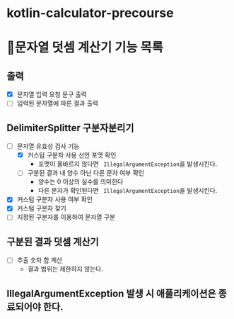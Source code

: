 # kotlin-calculator-precourse

# 📃문자열 덧셈 계산기 기능 목록
## 출력
- [x] 문자열 입력 요청 문구 출력
- [ ] 입력된 문자열에 따른 결과 출력

## DelimiterSplitter 구분자분리기
- [ ] 문자열 유효성 검사 기능
  - [x] 커스텀 구분자 사용 선언 포맷 확인
    - 포맷이 올바르지 않다면  ``` IllegalArgumentException```을 발생시킨다.
  - [ ] 구분된 결과 내 양수 아닌 다른 문자 여부 확인
    - 양수는 0 이상의 실수를 의미한다
    - 다른 문자가 확인된다면 ``` IllegalArgumentException```을 발생시킨다.
- [x] 커스텀 구분자 사용 여부 확인
- [x] 커스텀 구분자 찾기
- [ ] 지정된 구분자를 이용하여 문자열 구분

##  구분된 결과 덧셈 계산기 
- [ ] 추출 숫자 합 계산
  - 결과 범위는 제한하지 않는다.

## IllegalArgumentException 발생 시 애플리케이션은 종료되어야 한다.